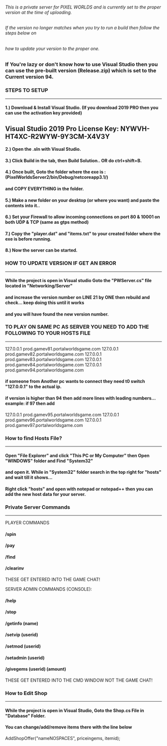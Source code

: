 ###### This is a private server for PIXEL WORLDS and is currently set to the proper version at the time of uploading.
###### If the version no longer matches when you try to run a build then follow the steps below on 
###### how to update your version to the proper one.

### If You're lazy or don't know how to use Visual Studio then you can use the pre-built version (Release.zip) which is set to the Current version 94.

### STEPS TO SETUP
----------------------
#### 1.) Download & Install Visual Studio. (If you download 2019 PRO then you can use the activation key provided)
## Visual Studio 2019 Pro License Key: NYWVH-HT4XC-R2WYW-9Y3CM-X4V3Y
#### 2.) Open the .sln with Visual Studio.
#### 3.) Click Build in the tab, then Build Solution.. OR do ctrl+shift+B.
#### 4.) Once built, Goto the folder where the exe is : (PixelWorldsServer2/bin/Debug/netcoreapp3.1/)
#### and COPY EVERYTHING in the folder.

#### 5.) Make a new folder on your desktop (or where you want) and paste the contents into it..
#### 6.) Set your Firewall to allow incoming connections on port 80 & 10001 on both UDP & TCP (same as gtps method)
#### 7.) Copy the "player.dat" and "items.txt" to your created folder where the exe is before running.
#### 8.) Now the server can be started.

### HOW TO UPDATE VERSION IF GET AN ERROR
--------------------------------------------
#### While the project is open in Visual studio Goto the "PWServer.cs" file located in "Networking/Server"
#### and increase the version number on LINE 21 by ONE then rebuild and check... keep doing this until it works
#### and you will have found the new version number.

### TO PLAY ON SAME PC AS SERVER YOU NEED TO ADD THE FOLLOWING TO YOUR HOSTS FILE
----------------------------------------------------------------------------------------------------------------------
127.0.0.1 prod.gamev81.portalworldsgame.com
127.0.0.1 prod.gamev82.portalworldsgame.com
127.0.0.1 prod.gamev83.portalworldsgame.com
127.0.0.1 prod.gamev84.portalworldsgame.com
127.0.0.1 prod.gamev94.portalworldsgame.com

#### if someone from Another pc wants to connect they need t0 switch "127.0.0.1" to the actual ip.

#### if version is higher than 94 then add more lines with leading numbers... example: if 97 then add
127.0.0.1 prod.gamev95.portalworldsgame.com
127.0.0.1 prod.gamev96.portalworldsgame.com
127.0.0.1 prod.gamev97.portalworldsgame.com

### How to find Hosts File?
-----------------------------
#### Open "File Explorer" and click "This PC or My Computer" then Open "WINDOWS" folder and Find "System32"
#### and open it. While in "System32" folder search in the top right for "hosts" and wait till it shows...
#### Right click "hosts" and open with notepad or notepad++ then you can add the new host data for your server.

### Private Server Commands
--------------------------------
PLAYER COMMANDS
#### /spin
#### /pay
#### /find
#### /clearinv
THESE GET ENTERED INTO THE GAME CHAT!

SERVER ADMIN COMMANDS (CONSOLE):
#### /help
#### /stop
#### /getinfo (name)
#### /setvip (userid)
#### /setmod (userid)
#### /setadmin (userid)
#### /givegems (userid) (amount)
THESE GET ENTERED INTO THE CMD WINDOW NOT THE GAME CHAT!

### How to Edit Shop
-----------------------
#### While the project is open in Visual Studio, Goto the Shop.cs File in "Database" Folder.
#### You can change/add/remove items there with the line below

AddShopOffer("nameNOSPACES", priceingems, itemid);
